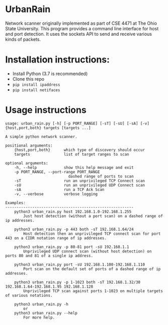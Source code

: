 # UrbanRain
Network scanner originally implemented as part of CSE 4471 at The Ohio State University. This program provides a command line interface for host and port detection. It uses the sockets API to send and receive various kinds of packets.

# Installation instructions:
- Install Python (3.7 is recommended)
- Clone this repo
- `pip install ipaddress`
- `pip install netifaces`

# Usage instructions
```
usage: urban_rain.py [-h] [-p PORT_RANGE] [-sT] [-sU] [-sA] [-v] {host,port,both} targets [targets ...]

A simple python network scanner.

positional arguments:
    {host,port,both}      which type of discovery should occur
    targets               list of target ranges to scan

optional arguments:
    -h, --help            show this help message and exit
    -p PORT_RANGE, --port-range PORT_RANGE
                            dashed range of ports to scan
    -sT                   run an unprivileged TCP Connect scan
    -sU                   run an unprivileged UDP Connect scan
    -sA                   run a TCP Ack Scan
    -v, --verbose         verbose logging

Examples:
---------------------------------------------------------
    python3 urban_rain.py host 192.168.1.0-192.168.1.255
        Just host detection (without a port scan) on a dashed range of ip addresses.

    python3 urban_rain.py -p 443 both -sT 192.168.1.64/24
        Host detection then an unprivileged TCP connect scan for port 443 on a CIDR notation range of ip addresses.

    python3 urban_rain.py -p 80-81 port -sU 192.168.1.1
        Unprivileged UDP connect scan (without host detection) on ports 80 and 81 of a single ip address.

    python3 urban_rain.py port -sU 192.168.1.100-192.168.1.110
        Port scan on the default set of ports of a dashed range of ip addresses.

    python3 urban_rain.py -p 1-1023 both -sT 192.168.1.32/30 192.168.1.64-192.168.1.95 192.168.1.128
        Unprivileged TCP scan against ports 1-1023 on multiple targets of various notations.

    python3 urban_rain.py -h
        or
    python3 urban_rain.py --help
        For more help.
```